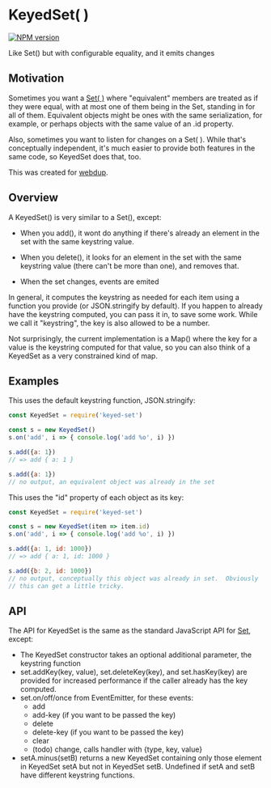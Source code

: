 # KeyedSet( )
[![NPM version][npm-image]][npm-url]

Like Set() but with configurable equality, and it emits changes

## Motivation

Sometimes you want a [Set( )](https://developer.mozilla.org/en-US/docs/Web/JavaScript/Reference/Global_Objects/Set) where "equivalent" members are treated as
if they were equal, with at most one of them being in the Set,
standing in for all of them.  Equivalent objects might be ones with
the same serialization, for example, or perhaps objects with the same
value of an .id property.

Also, sometimes you want to listen for changes on a Set( ).  While
that's conceptually independent, it's much easier to provide both
features in the same code, so KeyedSet does that, too.

This was created for [webdup](https://npmjs.org/package/webdup).

## Overview

A KeyedSet() is very similar to a Set(), except:

* When you add(), it wont do anything if there's already an element in
  the set with the same keystring value.

* When you delete(), it looks for an element in the set with the same
  keystring value (there can't be more than one), and removes that.

* When the set changes, events are emited

In general, it computes the keystring as needed for each item using a
function you provide (or JSON.stringify by default).  If you happen to
already have the keystring computed, you can pass it in, to save some
work.  While we call it "keystring", the key is also allowed to be a
number.

Not surprisingly, the current implementation is a Map() where the key for a
value is the keystring computed for that value, so you can also think
of a KeyedSet as a very constrained kind of map.

## Examples

This uses the default keystring function, JSON.stringify:

```js
const KeyedSet = require('keyed-set')

const s = new KeyedSet()
s.on('add', i => { console.log('add %o', i) })

s.add({a: 1})
// => add { a: 1 }

s.add({a: 1})
// no output, an equivalent object was already in the set
```

This uses the "id" property of each object as its key:

```js
const KeyedSet = require('keyed-set')

const s = new KeyedSet(item => item.id)
s.on('add', i => { console.log('add %o', i) })

s.add({a: 1, id: 1000})
// => add { a: 1, id: 1000 }

s.add({b: 2, id: 1000})
// no output, conceptually this object was already in set.  Obviously
// this can get a little tricky.
```

## API

The API for KeyedSet is the same as the standard JavaScript API for [Set](https://developer.mozilla.org/en-US/docs/Web/JavaScript/Reference/Global_Objects/Set), except:
* The KeyedSet constructor takes an optional additional parameter, the keystring function
* set.addKey(key, value), set.deleteKey(key), and set.hasKey(key) are provided for increased performance if the caller already has the key computed.
* set.on/off/once from EventEmitter, for these events:
    * add
    * add-key (if you want to be passed the key)
    * delete
    * delete-key (if you want to be passed the key)
    * clear
    * (todo) change, calls handler with {type, key, value}
* setA.minus(setB) returns a new KeyedSet containing only those element in KeyedSet setA but not in KeyedSet setB.  Undefined if setA and setB have different keystring functions.

[npm-image]: https://img.shields.io/npm/v/keyed-set.svg?style=flat-square
[npm-url]: https://npmjs.org/package/keyed-set
